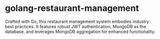 # golang-restaurant-management
Crafted with Go, this restaurant management system embodies industry best practices. It features robust JWT authentication, MongoDB as the database, and leverages MongoDB aggregation for enhanced functionality.
